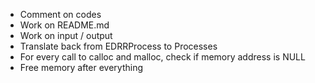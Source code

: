 - Comment on codes
- Work on README.md
- Work on input / output
- Translate back from EDRRProcess to Processes
- For every call to calloc and malloc, check if memory address is NULL
- Free memory after everything